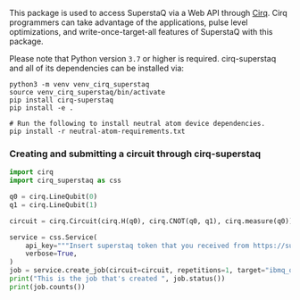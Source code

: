 This package is used to access SuperstaQ via a Web API through [Cirq](https://github.com/quantumlib/Cirq).
Cirq programmers can take advantage of the applications, pulse level optimizations, and write-once-target-all
features of SuperstaQ with this package.


Please note that Python version `3.7` or higher is required. cirq-superstaq and all of its
dependencies can be installed via:

```
python3 -m venv venv_cirq_superstaq
source venv_cirq_superstaq/bin/activate
pip install cirq-superstaq
pip install -e .

# Run the following to install neutral atom device dependencies.
pip install -r neutral-atom-requirements.txt
```

### Creating and submitting a circuit through cirq-superstaq
```python
import cirq
import cirq_superstaq as css

q0 = cirq.LineQubit(0)
q1 = cirq.LineQubit(1)

circuit = cirq.Circuit(cirq.H(q0), cirq.CNOT(q0, q1), cirq.measure(q0))

service = css.Service(
    api_key="""Insert superstaq token that you received from https://superstaq.super.tech""",
    verbose=True,
)
job = service.create_job(circuit=circuit, repetitions=1, target="ibmq_qasm_simulator")
print("This is the job that's created ", job.status())
print(job.counts())
```
